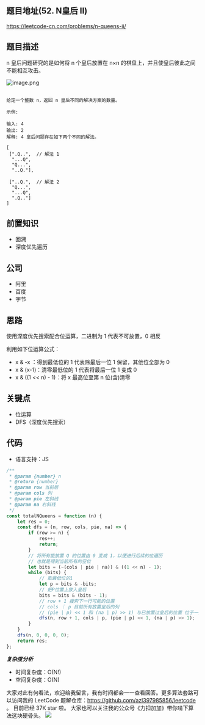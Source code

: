 ## 题目地址(52. N皇后 II)
https://leetcode-cn.com/problems/n-queens-ii/

## 题目描述

n 皇后问题研究的是如何将 n 个皇后放置在 n×n 的棋盘上，并且使皇后彼此之间不能相互攻击。

![image.png](https://p.ipic.vip/vnynhl.png)

```

给定一个整数 n，返回 n 皇后不同的解决方案的数量。

示例:

输入: 4
输出: 2
解释: 4 皇后问题存在如下两个不同的解法。

[
 [".Q..",  // 解法 1
  "...Q",
  "Q...",
  "..Q."],

 ["..Q.",  // 解法 2
  "Q...",
  "...Q",
  ".Q.."]
]
```

## 前置知识

- 回溯
- 深度优先遍历

## 公司

- 阿里
- 百度
- 字节

## 思路
使用深度优先搜索配合位运算，二进制为 1 代表不可放置，0 相反

利用如下位运算公式：

- x & -x ：得到最低位的 1  代表除最后一位 1 保留，其他位全部为 0
- x & (x-1)：清零最低位的 1  代表将最后一位 1 变成 0       
- x & ((1 << n) - 1)：将 x 最高位至第 n 位(含)清零

## 关键点

- 位运算
- DFS（深度优先搜索）

## 代码
* 语言支持：JS

```js
/**
 * @param {number} n
 * @return {number}
 * @param row 当前层
 * @param cols 列
 * @param pie 左斜线
 * @param na 右斜线
 */
const totalNQueens = function (n) {
    let res = 0;
    const dfs = (n, row, cols, pie, na) => {
        if (row >= n) {
            res++;
            return;
        }
        // 将所有能放置 Q 的位置由 0 变成 1，以便进行后续的位遍历
        // 也就是得到当前所有的空位
        let bits = (~(cols | pie | na)) & ((1 << n) - 1);
        while (bits) {
            // 取最低位的1
            let p = bits & -bits;
            // 把P位置上放入皇后
            bits = bits & (bits - 1);
            // row + 1 搜索下一行可能的位置
            // cols ｜ p 目前所有放置皇后的列
            // (pie | p) << 1 和 (na | p) >> 1) 与已放置过皇后的位置 位于一条斜线上的位置
            dfs(n, row + 1, cols | p, (pie | p) << 1, (na | p) >> 1);
        }
    }
    dfs(n, 0, 0, 0, 0);
    return res;
};
```
***复杂度分析***

- 时间复杂度：O(N!)
- 空间复杂度：O(N)

大家对此有何看法，欢迎给我留言，我有时间都会一一查看回答。更多算法套路可以访问我的 LeetCode 题解仓库：https://github.com/azl397985856/leetcode 。 目前已经 37K star 啦。
大家也可以关注我的公众号《力扣加加》带你啃下算法这块硬骨头。
![](https://p.ipic.vip/nz33zy.jpg)
